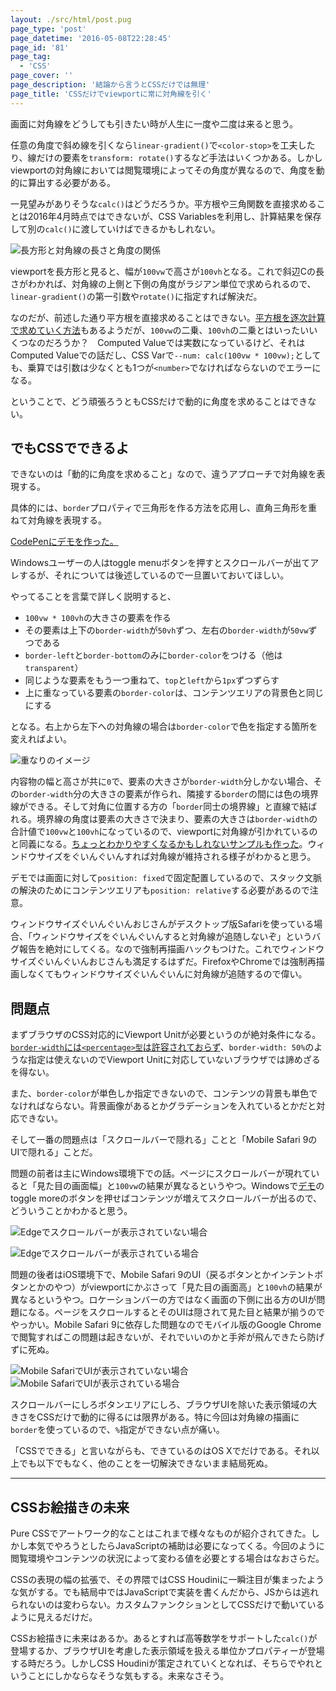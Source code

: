 ```yaml
---
layout: ./src/html/post.pug
page_type: 'post'
page_datetime: '2016-05-08T22:28:45'
page_id: '81'
page_tag:
  - 'CSS'
page_cover: ''
page_description: '結論から言うとCSSだけでは無理'
page_title: 'CSSだけでviewportに常に対角線を引く'
---
```

画面に対角線をどうしても引きたい時が人生に一度や二度は来ると思う。

任意の角度で斜め線を引くなら`linear-gradient()`で`<color-stop>`を工夫したり、線だけの要素を`transform: rotate()`するなど手法はいくつかある。しかしviewportの対角線においては閲覧環境によってその角度が異なるので、角度を動的に算出する必要がある。

一見望みがありそうな`calc()`はどうだろうか。平方根や三角関数を直接求めることは2016年4月時点ではできないが、CSS Variablesを利用し、計算結果を保存して別の`calc()`に渡していけばできるかもしれない。

![長方形と対角線の長さと角度の関係](/img/pure-css-diagonal-line/length-and-angle.png)

viewportを長方形と見ると、幅が`100vw`で高さが`100vh`となる。これで斜辺Cの長さがわかれば、対角線の上側と下側の角度がラジアン単位で求められるので、`linear-gradient()`の第一引数や`rotate()`に指定すれば解決だ。

なのだが、前述した通り平方根を直接求めることはできない。[平方根を逐次計算で求めていく方法](http://izumi-math.jp/M_Kitamura/tikuji/tikuji.htm)もあるようだが、`100vw`の二乗、`100vh`の二乗とはいったいいくつなのだろうか？　Computed Valueでは実数になっているけど、それはComputed Valueでの話だし、CSS Varで`--num: calc(100vw * 100vw);`としても、乗算では引数は少なくとも1つが`<number>`でなければならないのでエラーになる。

ということで、どう頑張ろうともCSSだけで動的に角度を求めることはできない。

## でもCSSでできるよ

できないのは「動的に角度を求めること」なので、違うアプローチで対角線を表現する。

具体的には、`border`プロパティで三角形を作る方法を応用し、直角三角形を重ねて対角線を表現する。

[CodePenにデモを作った。](http://s.codepen.io/o_ti/debug/redWXp)

Windowsユーザーの人はtoggle menuボタンを押すとスクロールバーが出てアレするが、それについては後述しているので一旦置いておいてほしい。

やってることを言葉で詳しく説明すると、

- `100vw * 100vh`の大きさの要素を作る
- その要素は上下の`border-width`が`50vh`ずつ、左右の`border-width`が`50vw`ずつである
- `border-left`と`border-bottom`のみに`border-color`をつける（他は`transparent`）
- 同じような要素をもう一つ重ねて、`top`と`left`から`1px`ずつずらす
- 上に重なっている要素の`border-color`は、コンテンツエリアの背景色と同じにする

となる。右上から左下への対角線の場合は`border-color`で色を指定する箇所を変えればよい。

![重なりのイメージ](/img/pure-css-diagonal-line/layer-image.png)

内容物の幅と高さが共に`0`で、要素の大きさが`border-width`分しかない場合、その`border-width`分の大きさの要素が作られ、隣接する`border`の間には色の境界線ができる。そして対角に位置する方の「`border`同士の境界線」と直線で結ばれる。境界線の角度は要素の大きさで決まり、要素の大きさは`border-width`の合計値で`100vw`と`100vh`になっているので、viewportに対角線が引かれているのと同義になる。[ちょっとわかりやすくなるかもしれないサンプルも作った](http://s.codepen.io/o_ti/debug/ONEXbK)。ウィンドウサイズをぐいんぐいんすれば対角線が維持される様子がわかると思う。

デモでは画面に対して`position: fixed`で固定配置しているので、スタック文脈の解決のためにコンテンツエリアも`position: relative`する必要があるので注意。

ウィンドウサイズぐいんぐいんおじさんがデスクトップ版Safariを使っている場合、「ウィンドウサイズをぐいんぐいんすると対角線が追随しないぞ」というバグ報告を絶対にしてくる。なので強制再描画ハックもつけた。これでウィンドウサイズぐいんぐいんおじさんも満足するはずだ。FirefoxやChromeでは強制再描画しなくてもウィンドウサイズぐいんぐいんに対角線が追随するので偉い。

## 問題点

まずブラウザのCSS対応的にViewport Unitが必要というのが絶対条件になる。[`border-width`には`<percentage>型`は許容されておらず](https://www.w3.org/TR/CSS22/box.html#value-def-border-width)、`border-width: 50%`のような指定は使えないのでViewport Unitに対応していないブラウザでは諦めざるを得ない。

また、`border-color`が単色しか指定できないので、コンテンツの背景も単色でなければならない。背景画像があるとかグラデーションを入れているとかだと対応できない。

そして一番の問題点は「スクロールバーで隠れる」ことと「Mobile Safari 9のUIで隠れる」ことだ。

問題の前者は主にWindows環境下での話。ページにスクロールバーが現れていると「見た目の画面幅」と`100vw`の結果が異なるというやつ。Windowsで[デモ](http://s.codepen.io/o_ti/debug/redWXp)のtoggle moreのボタンを押せばコンテンツが増えてスクロールバーが出るので、どういうことかわかると思う。

![Edgeでスクロールバーが表示されていない場合](/img/pure-css-diagonal-line/edge-no-scrollbar.png)

![Edgeでスクロールバーが表示されている場合](/img/pure-css-diagonal-line/edge-has-scrollbar.png)

問題の後者はiOS環境下で、Mobile Safari 9のUI（戻るボタンとかインテントボタンとかのやつ）がviewportにかぶさって「見た目の画面高」と`100vh`の結果が異なるというやつ。ロケーションバーの方ではなく画面の下側に出る方のUIが問題になる。ページをスクロールするとそのUIは隠されて見た目と結果が揃うのでやっかい。Mobile Safari 9に依存した問題なのでモバイル版のGoogle Chromeで閲覧すればこの問題は起きないが、それでいいのかと手斧が飛んできたら防げずに死ぬ。

![Mobile SafariでUIが表示されていない場合](/img/pure-css-diagonal-line/mobile-safari-no-gui.png) ![Mobile SafariでUIが表示されている場合](/img/pure-css-diagonal-line/mobile-safari-has-gui.png)

スクロールバーにしろボタンエリアにしろ、ブラウザUIを除いた表示領域の大きさをCSSだけで動的に得るには限界がある。特に今回は対角線の描画に`border`を使っているので、`%`指定ができない点が痛い。

「CSSでできる」と言いながらも、できているのはOS Xでだけである。それ以上でも以下でもなく、他のことを一切解決できないまま結局死ぬ。

---

## CSSお絵描きの未来

Pure CSSでアートワーク的なことはこれまで様々なものが紹介されてきた。しかし本気でやろうとしたらJavaScriptの補助は必要になってくる。今回のように閲覧環境やコンテンツの状況によって変わる値を必要とする場合はなおさらだ。

CSSの表現の幅の拡張で、その界隈ではCSS Houdiniに一瞬注目が集まったような気がする。でも結局中ではJavaScriptで実装を書くんだから、JSからは逃れられないのは変わらない。カスタムファンクションとしてCSSだけで動いているように見えるだけだ。

CSSお絵描きに未来はあるか。あるとすれば高等数学をサポートした`calc()`が登場するか、ブラウザUIを考慮した表示領域を扱える単位かプロパティーが登場する時だろう。しかしCSS Houdiniが策定されていくとなれば、そちらでやれということにしかならなそうな気もする。未来なさそう。
